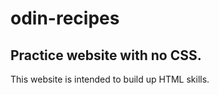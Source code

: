 # odin-recipes

## Practice website with no CSS.


This website is intended to build up HTML skills.